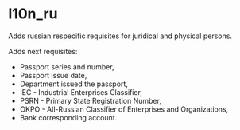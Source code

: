 # l10n_ru
Adds russian respecific requisites for juridical and physical persons.

Adds next requisites:
- Passport series and number,
- Passport issue date,
- Department issued the passport,
- IEC - Industrial Enterprises Classifier,
- PSRN - Primary State Registration Number,
- OKPO - All-Russian Classifier of Enterprises and Organizations,
- Bank corresponding account.
